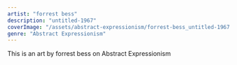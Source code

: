 ```yaml
---
artist: "forrest bess"
description: "untitled-1967"
coverImage: "/assets/abstract-expressionism/forrest-bess_untitled-1967.jpg"
genre: "Abstract Expressionism"
---
```

This is an art by forrest bess on Abstract Expressionism

